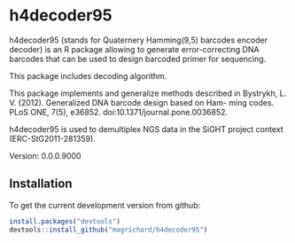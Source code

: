 # h4decoder95

h4decoder95 (stands for Quaternery Hamming(9,5) barcodes encoder decoder) is an R package allowing to generate error-correcting DNA barcodes that can be used to design barcoded primer for sequencing. 


This package includes decoding algorithm. 


This package implements and generalize methods described in Bystrykh, L. V. (2012). Generalized DNA barcode design based on Ham- ming codes. PLoS ONE, 7(5), e36852. doi:10.1371/journal.pone.0036852. 


h4decoder95 is used to demultiplex NGS data in the SiGHT project context (ERC-StG2011-281359).


Version: 0.0.0.9000

## Installation

To get the current development version from github:

```R
install.packages("devtools")
devtools::install_github("magrichard/h4decoder95")
```

